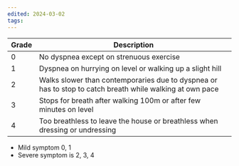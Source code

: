 ```yaml
---
edited: 2024-03-02
tags:
---
```


| **Grade** | **Description**                                                                                          |
| --------- | -------------------------------------------------------------------------------------------------------- |
| 0         | No dyspnea except on strenuous exercise                                                                  |
| 1         | Dyspnea on hurrying on level or walking up a slight hill                                                 |
| 2         | Walks slower than contemporaries due to dyspnea or has to stop to catch breath while walking at own pace |
| 3         | Stops for breath after walking 100m or after few minutes on level                                        |
| 4         | Too breathless to leave the house or breathless when dressing or undressing                              |

- Mild symptom 0, 1
- Severe symptom is 2, 3, 4


